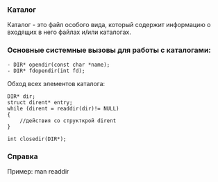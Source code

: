 ### Каталог

Каталог - это файл особого вида, который содержит информацию о входящих 
в него файлах и/или каталогах.

### Основные системные вызовы для работы с каталогами:
```
- DIR* opendir(const char *name);
- DIR* fdopendir(int fd);
```
Обход всех элементов каталога:
```
DIR* dir;
struct dirent* entry;
while (dirent = readdir(dir)!= NULL)
{
	//действия со структкрой dirent 
} 

int closedir(DIR*);
```

### Справка
Пример: man readdir

